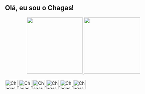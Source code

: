 ## Olá, eu sou o Chagas!

<div align="center">
  <a href="https://github.com/ChagasF">
  <img height="180em" src="https://github-readme-stats.vercel.app/api?username=ChagasF&include_all_commits=true&count_private=true&show_icons=true&hide_rank=true&theme=onedark"/>
  <img height="180em" src="https://github-readme-stats.vercel.app/api/top-langs/?username=ChagasF&layout=compact&langs_count=8&show_icons=true&theme=onedark"/>
</div>
<div style="display: inline_block"><br>
  <img align="center" alt="Chagas_HTML5" height="30" width="40" src="https://cdn.jsdelivr.net/gh/devicons/devicon/icons/html5/html5-original.svg">
  <img align="center" alt="Chagas_CSS3" height="30" width="40" src="https://cdn.jsdelivr.net/gh/devicons/devicon/icons/css3/css3-original.svg">
  <img align="center" alt="Chagas_JS" height="30" width="40" src="https://cdn.jsdelivr.net/gh/devicons/devicon/icons/javascript/javascript-original.svg">
  <img align="center" alt="Chagas_React" height="30" width="40" src="https://cdn.jsdelivr.net/gh/devicons/devicon/icons/typescript/typescript-original.svg">
  <img align="center" alt="Chagas_NodeJS" height="30" width="40" src="https://cdn.jsdelivr.net/gh/devicons/devicon/icons/nodejs/nodejs-original.svg">
  <img align="center" alt="Chagas_React" height="30" width="40" src="https://cdn.jsdelivr.net/gh/devicons/devicon/icons/react/react-original.svg">
</div>
